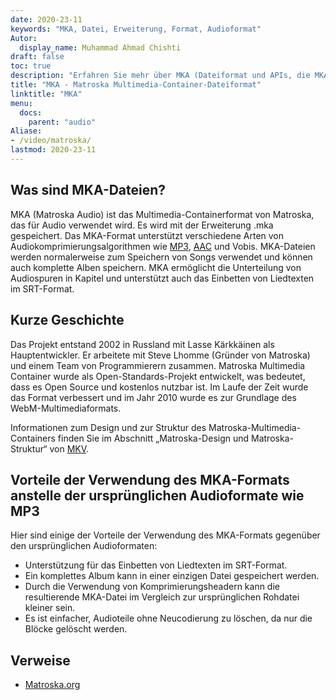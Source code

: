 ```yaml
---
date: 2020-23-11
keywords: "MKA, Datei, Erweiterung, Format, Audioformat"
Autor:
  display_name: Muhammad Ahmad Chishti
draft: false
toc: true
description: "Erfahren Sie mehr über MKA (Dateiformat und APIs, die MKA-Dateien öffnen und erstellen können."
title: "MKA - Matroska Multimedia-Container-Dateiformat"
linktitle: "MKA"
menu:
  docs:
    parent: "audio"
Aliase:
- /video/matroska/
lastmod: 2020-23-11
---
```


## Was sind MKA-Dateien? ##

MKA (Matroska Audio) ist das Multimedia-Containerformat von Matroska, das für Audio verwendet wird. Es wird mit der Erweiterung .mka gespeichert. Das MKA-Format unterstützt verschiedene Arten von Audiokomprimierungsalgorithmen wie [MP3](/de/audio/mp3/), [AAC](/de/audio/aac/) und Vobis. MKA-Dateien werden normalerweise zum Speichern von Songs verwendet und können auch komplette Alben speichern. MKA ermöglicht die Unterteilung von Audiospuren in Kapitel und unterstützt auch das Einbetten von Liedtexten im SRT-Format.

## Kurze Geschichte ##

Das Projekt entstand 2002 in Russland mit Lasse Kärkkäinen als Hauptentwickler. Er arbeitete mit Steve Lhomme (Gründer von Matroska) und einem Team von Programmierern zusammen. Matroska Multimedia Container wurde als Open-Standards-Projekt entwickelt, was bedeutet, dass es Open Source und kostenlos nutzbar ist. Im Laufe der Zeit wurde das Format verbessert und im Jahr 2010 wurde es zur Grundlage des WebM-Multimediaformats.

Informationen zum Design und zur Struktur des Matroska-Multimedia-Containers finden Sie im Abschnitt „Matroska-Design und Matroska-Struktur“ von [MKV](/de/video/mkv/).

## Vorteile der Verwendung des MKA-Formats anstelle der ursprünglichen Audioformate wie MP3 ##

Hier sind einige der Vorteile der Verwendung des MKA-Formats gegenüber den ursprünglichen Audioformaten:

- Unterstützung für das Einbetten von Liedtexten im SRT-Format.
- Ein komplettes Album kann in einer einzigen Datei gespeichert werden.
- Durch die Verwendung von Komprimierungsheadern kann die resultierende MKA-Datei im Vergleich zur ursprünglichen Rohdatei kleiner sein.
- Es ist einfacher, Audioteile ohne Neucodierung zu löschen, da nur die Blöcke gelöscht werden.

## Verweise ##

- [Matroska.org](https://www.matroska.org/)


